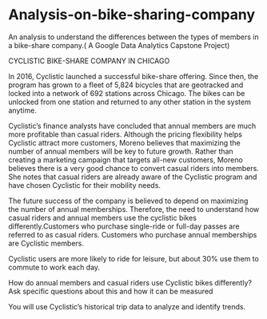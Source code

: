# Analysis-on-bike-sharing-company
An analysis to understand the differences between the types of members in a bike-share company.( A Google Data Analytics Capstone Project)



CYCLISTIC BIKE-SHARE COMPANY IN CHICAGO

In 2016, Cyclistic launched a successful bike-share offering. Since then, the program has grown to a fleet of 5,824 bicycles that
are geotracked and locked into a network of 692 stations across Chicago. The bikes can be unlocked from one station and
returned to any other station in the system anytime.

Cyclistic’s finance analysts have concluded that annual members are much more profitable than casual riders. Although the
pricing flexibility helps Cyclistic attract more customers, Moreno believes that maximizing the number of annual members will
be key to future growth. Rather than creating a marketing campaign that targets all-new customers, Moreno believes there is a
very good chance to convert casual riders into members. She notes that casual riders are already aware of the Cyclistic
program and have chosen Cyclistic for their mobility needs.


The future success of the company is believed to depend on maximizing the number of annual memberships.
Therefore, the need to understand how casual riders and annual members use the cyclistic bikes differently.Customers who purchase single-ride or full-day passes are referred to as casual riders. Customers
who purchase annual memberships are Cyclistic members.

Cyclistic users are more likely to ride for leisure, but about 30% use them to commute to work each day.

How do annual members and casual riders use Cyclistic bikes differently?
Ask specific questions about this and how it can be measured

You will use Cyclistic’s historical trip data to analyze and identify trends.
